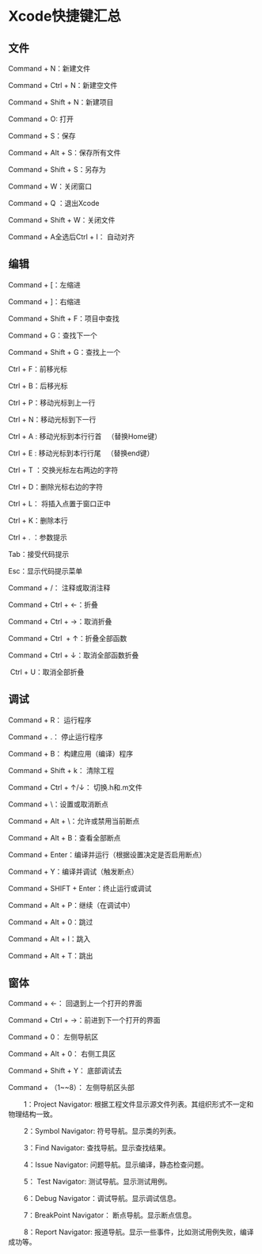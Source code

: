 # Xcode快捷键汇总

## 文件

Command + N：新建文件

Command + Ctrl + N：新建空文件

Command + Shift + N：新建项目

Command + O: 打开

Command + S：保存

Command + Alt + S：保存所有文件

Command + Shift + S：另存为

Command + W：关闭窗口

Command + Q ：退出Xcode

Command + Shift + W：关闭文件

Command + A全选后Ctrl + I： 自动对齐

## 编辑

Command + [：左缩进

Command + ]：右缩进

Command + Shift + F：项目中查找

Command + G：查找下一个

Command + Shift + G：查找上一个

Ctrl + F：前移光标

Ctrl + B：后移光标

Ctrl + P：移动光标到上一行

Ctrl + N：移动光标到下一行

Ctrl + A : 移动光标到本行行首   （替换Home键）

Ctrl + E : 移动光标到本行行尾   （替换end键）

Ctrl + T ：交换光标左右两边的字符

Ctrl + D：删除光标右边的字符

Ctrl + L： 将插入点置于窗口正中

Ctrl + K：删除本行

Ctrl + . ：参数提示

Tab：接受代码提示

Esc：显示代码提示菜单

Command + /： 注释或取消注释

Command + Ctrl + ←：折叠

Command + Ctrl + →：取消折叠

Command + Ctrl  + ↑：折叠全部函数

Command + Ctrl + ↓：取消全部函数折叠

 Ctrl + U：取消全部折叠

## 调试

Command + R： 运行程序

Command + .： 停止运行程序

Command + B： 构建应用（编译）程序

Command + Shift + k： 清除工程

Command + Ctrl + ↑/↓： 切换.h和.m文件

Command + \：设置或取消断点

Command + Alt + \：允许或禁用当前断点

Command + Alt + B：查看全部断点

Command + Enter：编译并运行（根据设置决定是否启用断点）

Command + Y：编译并调试（触发断点）

Command + SHIFT + Enter：终止运行或调试

Command + Alt + P：继续（在调试中）

Command + Alt + 0：跳过

Command + Alt + I：跳入

Command + Alt + T：跳出

## 窗体

Command + ←： 回退到上一个打开的界面

Command + Ctrl + →：前进到下一个打开的界面

Command + 0： 左侧导航区

Command + Alt + 0： 右侧工具区

Command + Shift + Y： 底部调试去

Command + （1~~8）： 左侧导航区头部

        1：Project Navigator: 根据工程文件显示源文件列表。其组织形式不一定和物理结构一致。

        2：Symbol Navigator: 符号导航。显示类的列表。

        3：Find Navigator: 查找导航。显示查找结果。

        4：Issue Navigator: 问题导航。显示编译，静态检查问题。

        5： Test Navigator: 测试导航。显示测试用例。

        6：Debug Navigator：调试导航。显示调试信息。

        7：BreakPoint Navigator： 断点导航。显示断点信息。

        8：Report Navigator: 报道导航。显示一些事件，比如测试用例失败，编译成功等。
